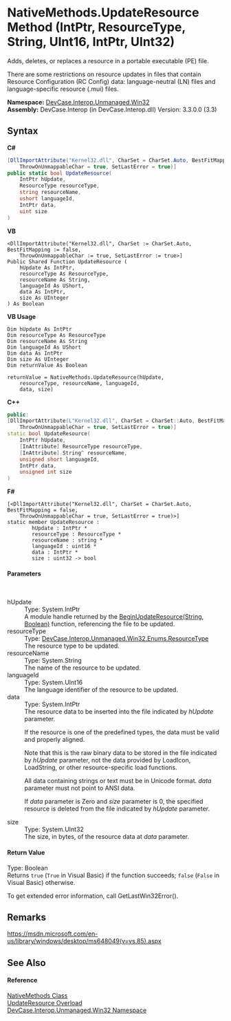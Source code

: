 # NativeMethods.UpdateResource Method (IntPtr, ResourceType, String, UInt16, IntPtr, UInt32)
 

Adds, deletes, or replaces a resource in a portable executable (PE) file. 

 There are some restrictions on resource updates in files that contain Resource Configuration (RC Config) data: language-neutral (LN) files and language-specific resource (.mui) files.

**Namespace:**&nbsp;<a href="N_DevCase_Interop_Unmanaged_Win32">DevCase.Interop.Unmanaged.Win32</a><br />**Assembly:**&nbsp;DevCase.Interop (in DevCase.Interop.dll) Version: 3.3.0.0 (3.3)

## Syntax

**C#**<br />
``` C#
[DllImportAttribute("Kernel32.dll", CharSet = CharSet.Auto, BestFitMapping = false, 
	ThrowOnUnmappableChar = true, SetLastError = true)]
public static bool UpdateResource(
	IntPtr hUpdate,
	ResourceType resourceType,
	string resourceName,
	ushort languageId,
	IntPtr data,
	uint size
)
```

**VB**<br />
``` VB
<DllImportAttribute("Kernel32.dll", CharSet := CharSet.Auto, BestFitMapping := false, 
	ThrowOnUnmappableChar := true, SetLastError := true>]
Public Shared Function UpdateResource ( 
	hUpdate As IntPtr,
	resourceType As ResourceType,
	resourceName As String,
	languageId As UShort,
	data As IntPtr,
	size As UInteger
) As Boolean
```

**VB Usage**<br />
``` VB Usage
Dim hUpdate As IntPtr
Dim resourceType As ResourceType
Dim resourceName As String
Dim languageId As UShort
Dim data As IntPtr
Dim size As UInteger
Dim returnValue As Boolean

returnValue = NativeMethods.UpdateResource(hUpdate, 
	resourceType, resourceName, languageId, 
	data, size)
```

**C++**<br />
``` C++
public:
[DllImportAttribute(L"Kernel32.dll", CharSet = CharSet::Auto, BestFitMapping = false, 
	ThrowOnUnmappableChar = true, SetLastError = true)]
static bool UpdateResource(
	IntPtr hUpdate, 
	[InAttribute] ResourceType resourceType, 
	[InAttribute] String^ resourceName, 
	unsigned short languageId, 
	IntPtr data, 
	unsigned int size
)
```

**F#**<br />
``` F#
[<DllImportAttribute("Kernel32.dll", CharSet = CharSet.Auto, BestFitMapping = false, 
	ThrowOnUnmappableChar = true, SetLastError = true)>]
static member UpdateResource : 
        hUpdate : IntPtr * 
        resourceType : ResourceType * 
        resourceName : string * 
        languageId : uint16 * 
        data : IntPtr * 
        size : uint32 -> bool 

```


#### Parameters
&nbsp;<dl><dt>hUpdate</dt><dd>Type: System.IntPtr<br />A module handle returned by the <a href="M_DevCase_Interop_Unmanaged_Win32_NativeMethods_BeginUpdateResource">BeginUpdateResource(String, Boolean)</a> function, referencing the file to be updated.</dd><dt>resourceType</dt><dd>Type: <a href="T_DevCase_Interop_Unmanaged_Win32_Enums_ResourceType">DevCase.Interop.Unmanaged.Win32.Enums.ResourceType</a><br />The resource type to be updated.</dd><dt>resourceName</dt><dd>Type: System.String<br />The name of the resource to be updated.</dd><dt>languageId</dt><dd>Type: System.UInt16<br />The language identifier of the resource to be updated.</dd><dt>data</dt><dd>Type: System.IntPtr<br />The resource data to be inserted into the file indicated by *hUpdate* parameter. 

 If the resource is one of the predefined types, the data must be valid and properly aligned. 

 Note that this is the raw binary data to be stored in the file indicated by *hUpdate* parameter, not the data provided by LoadIcon, LoadString, or other resource-specific load functions. 

 All data containing strings or text must be in Unicode format. *data* parameter must not point to ANSI data. 

 If *data* parameter is Zero and *size* parameter is 0, the specified resource is deleted from the file indicated by *hUpdate* parameter.</dd><dt>size</dt><dd>Type: System.UInt32<br />The size, in bytes, of the resource data at *data* parameter.</dd></dl>

#### Return Value
Type: Boolean<br />Returns `true` (`True` in Visual Basic) if the function succeeds; `false` (`False` in Visual Basic) otherwise. 

 To get extended error information, call GetLastWin32Error().

## Remarks
<a href="https://msdn.microsoft.com/en-us/library/windows/desktop/ms648049(v=vs.85).aspx" target="_blank">https://msdn.microsoft.com/en-us/library/windows/desktop/ms648049(v=vs.85).aspx</a>

## See Also


#### Reference
<a href="T_DevCase_Interop_Unmanaged_Win32_NativeMethods">NativeMethods Class</a><br /><a href="Overload_DevCase_Interop_Unmanaged_Win32_NativeMethods_UpdateResource">UpdateResource Overload</a><br /><a href="N_DevCase_Interop_Unmanaged_Win32">DevCase.Interop.Unmanaged.Win32 Namespace</a><br />